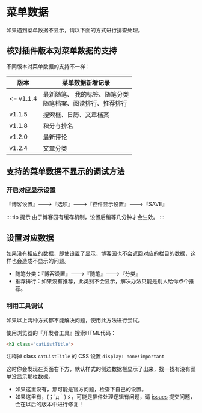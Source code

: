 # 菜单数据

如果遇到菜单数据不显示，请以下面的方式进行排查处理。

## 核对插件版本对菜单数据的支持

不同版本对菜单数据的支持不一样：

| **版本**  | **菜单数据新增记录**                                            |
| --------- | --------------------------------------------------------------- |
| <= v1.1.4 | 最新随笔、 我的标签、随笔分类 <br> 随笔档案、阅读排行、推荐排行 |
| v1.1.5    | 搜索框、日历、文章档案                                          |
| v1.1.8    | 积分与排名                                                      |
| v1.2.0    | 最新评论                                                        |
| v1.2.4    | 文章分类                                                        |

## 支持的菜单数据不显示的调试方法

### 开启对应显示设置

『博客设置』--->『选项』--->『控件显示设置』--->『SAVE』

::: tip 提示
由于博客园有缓存机制，设置后稍等几分钟才会生效。
:::

## 设置对应数据

如果没有相应的数据，即使设置了显示，博客园也不会返回对应的栏目的数据，这样也会造成不显示的问题。

* 随笔分类：『博客设置』--->『随笔』--->『分类』
* 推荐排行：如果没有推荐，此类别不会显示，解决办法只能是别人给你点个推荐。

### 利用工具调试

如果以上两种方式都不能解决问题，使用此方法进行尝试。

使用浏览器的『开发者工具』搜索HTML代码：

```html
<h3 class="catListTitle">
```

注释掉 class `catListTitle` 的 CSS 设置 `display: none!important`

这时你会发现在页面右下方，默认样式的侧边数据栏显示了出来，找一找有没有菜单没显示那栏数据。

* 如果这里没有，那可能是官方问题，检查下自己的设置。
* 如果这里有，(；´д｀)ゞ，可能是插件处理逻辑有问题，请 [issues](https://github.com/BNDong/Cnblogs-Theme-SimpleMemory/issues) 提交问题，会在以后的版本中进行修复！